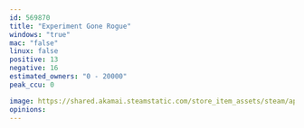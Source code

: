 ```yaml
---
id: 569870
title: "Experiment Gone Rogue"
windows: "true"
mac: "false"
linux: false
positive: 13
negative: 16
estimated_owners: "0 - 20000"
peak_ccu: 0

image: https://shared.akamai.steamstatic.com/store_item_assets/steam/apps/569870/header.jpg?t=1549537684
opinions:
---
```

